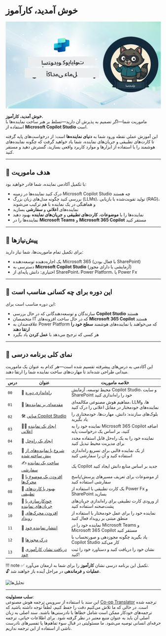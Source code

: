 <!--
CO_OP_TRANSLATOR_METADATA:
{
  "original_hash": "8b5ecad9d5d073ea3f4c2b844e80f2e5",
  "translation_date": "2025-10-21T18:15:42+00:00",
  "source_file": "docs/recruit/README.md",
  "language_code": "fa"
}
-->
# خوش آمدید، کارآموز

![کارآموز آکادمی نماینده Copilot Studio](../../../../translated_images/mcs-agent-academy-recruit-banner.f01c323f046afa313523de9d6da40d3774cc0fc0d1a4bf66e2ea0568b31b960c.fa.png)

**خوش آمدید، کارآموز.**  
ماموریت شما—اگر تصمیم به پذیرش آن دارید—تسلط بر هنر ساخت نماینده‌ها با استفاده از **Microsoft Copilot Studio** است.

این آموزش عملی نقطه ورود شما به **دنیای نماینده‌ها** است: از درخواست‌های پایه گرفته تا کارت‌های تطبیقی و جریان‌های نماینده، شما یاد خواهید گرفت که چگونه نماینده‌های هوشمند را با استفاده از ابزارها و موارد کاربرد واقعی بسازید، گسترش دهید و مستقر کنید.

---

## 🎯 هدف ماموریت

با تکمیل آکادمی نماینده، شما قادر خواهید بود:

- درک کنید نماینده‌ها در زمینه Microsoft Copilot Studio چه هستند
- بررسی کنید چگونه مدل‌های زبان بزرگ (LLMs)، تولید تقویت‌شده با بازیابی (RAG)، و هماهنگی در یک نماینده با هم ترکیب می‌شوند
- نماینده‌های **اعلانی** و **سفارشی** بسازید
- نماینده‌ها را با **موضوعات**، **کارت‌های تطبیقی** و **جریان‌های نماینده** بهبود دهید
- نماینده‌ها را در **Microsoft Teams** و **Microsoft 365 Copilot** مستقر کنید

---

## 🧪 پیش‌نیازها

برای تکمیل تمام ماموریت‌ها، شما نیاز دارید:

- یک اجاره‌دهنده توسعه‌دهنده Microsoft 365 (با فعال بودن SharePoint)
- دسترسی به **Microsoft Copilot Studio** (آزمایشی یا دارای مجوز)
- اختیاری: دانش پایه‌ای از SharePoint، Power Platform، یا Power Fx

---

## 🧬 این دوره برای چه کسانی مناسب است

این دوره مناسب است برای:

- سازندگان و توسعه‌دهندگانی که در حال بررسی **Copilot Studio** هستند
- متخصصان IT که در حال ساخت افزونه‌های **Microsoft 365 Copilot** هستند
- علاقه‌مندان به Power Platform که می‌خواهند با نماینده‌های هوشمند **سطح خود را ارتقا دهند**
- هر کسی که ترجیح می‌دهد با **عمل کردن** یاد بگیرد

---

## 🧭 نمای کلی برنامه درسی

این آکادمی به درس‌های پیشرفته تقسیم شده است—هر کدام به عنوان یک ماموریت میدانی طراحی شده‌اند تا مهارت‌های ساخت نماینده شما را ارتقا دهند.

| درس | عنوان | خلاصه ماموریت |
|--------|-------|------------------|
| `00` | 🧰 [راه‌اندازی دوره](./00-course-setup/README.md) | محیط توسعه، آزمایش Copilot Studio، و سایت SharePoint خود را راه‌اندازی کنید |
| `01` | 🧠 [مقدمه‌ای بر نماینده‌ها](./01-introduction-to-agents/README.md) | مفاهیم هوش مصنوعی مکالمه‌ای، LLM‌ها، و نماینده‌های خودمختار در مقابل اعلانی را درک کنید |
| `02` | 🛠️ [مبانی Copilot Studio](./02-copilot-studio-fundamentals/README.md) | بلوک‌های سازنده: دانش، مهارت‌ها، خودمختاری را یاد بگیرید |
| `03` | 👩‍💻 [ایجاد یک نماینده اعلانی](./03-create-a-declarative-agent-for-M365Copilot/README.md) | نماینده خود را به Microsoft 365 Copilot اضافه کنید، بر اساس یک درخواست پایه |
| `04` | 🧩 [ایجاد یک راه‌حل](./04-creating-a-solution/README.md) | نماینده خود را به یک راه‌حل قابل استفاده مجدد برای مدیریت محیط تبدیل کنید |
| `05` | 🚀 [شروع با نماینده‌های از پیش ساخته شده](./05-using-prebuilt-agents/README.md) | از یک نماینده قالبی برای تسریع راه‌اندازی استفاده کنید و آن را سفارشی کنید |
| `06` | ✍️ [ساخت یک نماینده سفارشی](./06-create-agent-from-conversation/README.md) | یک Copilot جدید بر اساس منابع دانش ایجاد کنید |
| `07` | 🧠 [افزودن یک موضوع با محرک‌ها](./07-add-new-topic-with-trigger/README.md) | از موضوعات برای تعریف مسیرهای پرسش/پاسخ سفارشی استفاده کنید |
| `08` | 🪪 [بهبود با کارت‌های تطبیقی](./08-add-adaptive-card/README.md) | یک کارت تطبیقی با استفاده از Power Fx و SharePoint بسازید |
| `09` | 🔁 [خودکارسازی با جریان‌های نماینده](./09-add-an-agent-flow/README.md) | از ورودی کارت تطبیقی برای راه‌اندازی جریان‌های پشت‌صحنه استفاده کنید |
| `10` | 🧭 [افزودن محرک‌های رویداد](./10-add-event-triggers/README.md) | نماینده خود را برای عمل خودمختار با استفاده از منطق مبتنی بر رویداد فعال کنید |
| `11` | 📢 [انتشار نماینده خود](./11-publish-your-agent/README.md) | نماینده خود را در Microsoft Teams و Microsoft 365 Copilot مستقر کنید |
| `12` | 🪪 [درک مجوزها](./12-understanding-licensing/README.md) | یاد بگیرید چگونه مجوزدهی و صورتحساب با Copilot Studio کار می‌کند |
| `13` | 🚨 [دریافت نشان کارآموزی خود](./course-completion-badges-recruit/README.md) | نشان خود را دریافت کنید و دستاورد خود را ثبت کنید! |

!!! note
    ✅ تکمیل این برنامه درسی نشان **کارآموز** را برای شما به ارمغان می‌آورد.  
    🔓 **عملیات** و **فرماندهی** در مراحل آینده باز خواهند شد.

<!-- markdownlint-disable-next-line MD033 -->
<img src="https://m365-visitor-stats.azurewebsites.net/agent-academy/recruit" alt="تحلیل‌ها" />

---

**سلب مسئولیت**:  
این سند با استفاده از سرویس ترجمه هوش مصنوعی [Co-op Translator](https://github.com/Azure/co-op-translator) ترجمه شده است. در حالی که ما تلاش می‌کنیم دقت را حفظ کنیم، لطفاً توجه داشته باشید که ترجمه‌های خودکار ممکن است شامل خطاها یا نادرستی‌ها باشند. سند اصلی به زبان اصلی آن باید به عنوان منبع معتبر در نظر گرفته شود. برای اطلاعات حیاتی، ترجمه حرفه‌ای انسانی توصیه می‌شود. ما مسئولیتی در قبال سوء تفاهم‌ها یا تفسیرهای نادرست ناشی از استفاده از این ترجمه نداریم.
